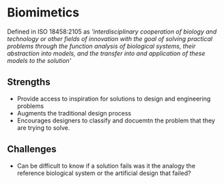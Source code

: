 # Biomimetics
Defined in ISO 18458:2105 as *'interdisciplinary cooperation of biology and technology or other fields of innovation with the goal of solving practical problems through the function analysis of biological systems, their abstraction into models, and the transfer into and application of these models to the solution'*


## Strengths
* Provide access to inspiration for solutions to design and engineering problems
* Augments the traditional design process
* Encourages designers to classify and docuemtn the problem that they are trying to solve.



## Challenges
* Can be difficult to know if a solution fails was it the analogy the reference biological system or the artificial design that failed?
